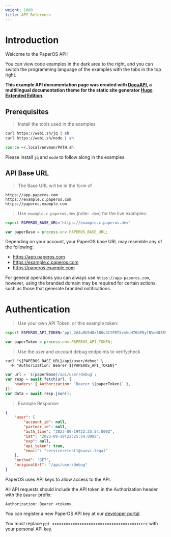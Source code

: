 ```yaml
---
weight: 1000
title: API Reference
---
```


# Introduction

Welcome to the PaperOS API!

You can view code examples in the dark area to the right, and you can switch the programming language of the examples with the tabs in the top right.

**This example API documentation page was created with [DocuAPI](https://github.com/bep/docuapi/), a multilingual documentation theme for the static site generator [Hugo Extended Edition](http://webinstall.dev/hugo-extended/).**

## Prerequisites

> Install the tools used in the examples

```sh
curl https://webi.sh/jq | sh
curl https://webi.sh/node | sh

source ~/.local/envman/PATH.sh
```

Please install `jq` and `node` to follow along in the examples.

## API Base URL

> The Base URL will be in the form of

```text
https://app.paperos.com
https://example.c.paperos.com
https://paperos.example.com
```

> Use `example.c.paperos.dev` (note: `.dev`) for the live examples:

```sh
export PAPEROS_BASE_URL='https://example.c.paperos.dev'
```

```javascript
var paperBase = process.env.PAPEROS_BASE_URL;
```

Depending on your account, your PaperOS base URL may resemble any of the following:

-   https://app.paperos.com
-   https://example.c.paperos.com
-   https://paperos.example.com

For general operations you can always use `https://app.paperos.com`, however, using the branded domain may be required for certain actions, such as those that generate branded notifications.

# Authentication

> Use your own API Token, or this example token:

```sh
export PAPEROS_API_TOKEN='ppt_2A3u0U9d8xlBOo3CYFRT5vmkuH76bP0yfNVw48IBM5'
```

```javascript
var paperToken = process.env.PAPEROS_API_TOKEN;
```

> Use the _user_ and _account_ debug endpoints to verifycheck

```shell
curl "${PAPEROS_BASE_URL}/api/user/debug" \
  -H "Authorization: Bearer ${PAPEROS_API_TOKEN}"
```

```javascript
var url = `${paperBase}/api/user/debug`;
var resp = await fetch(url, {
    headers: { Authorization: `Bearer ${paperToken}` },
});
var data = await resp.json();
```

> Example Response:

```json
{
    "user": {
        "account_id": null,
        "partner_id": null,
        "auth_time": "2023-09-19T22:25:54.000Z",
        "iat": "2023-09-19T22:25:54.000Z",
        "exp": null,
        "api_token": true,
        "email": "services+test1@savvi.legal"
    },
    "method": "GET",
    "originalUrl": "/api/user/debug"
}
```

<!--
<form id="-paper-init">
    <label>Base URL:
        <input
            type="url"
            placeholder="https://example.c.paperos.dev"
            value="https://example.c.paperos.dev"
        />
    </label>
    <label>API Token:
        <input
            type="text"
            pattern="p[A-Za-z0-9]{1,}_[A-Za-z0-9]{32,}"
            placeholder="ppt_2A3u0U9d8xlBOo3CYFRT5vmkuH76bP0yfNVw48IBM5"
            value="ppt_2A3u0U9d8xlBOo3CYFRT5vmkuH76bP0yfNVw48IBM5"
        />
    </label>
</form>
<script>
  (function () {
    'use strict';

    let $form = document.body.querySelector('#-paper-init');

}());
</script>
-->

PaperOS uses API keys to allow access to the API.

All API requests should include the API token in the Authorization header with the `Bearer` prefix:

`Authorization: Bearer <token>`

You can register a new PaperOS API key at our [developer portal](https://app.paperos.dev).

<aside class="notice">
You must replace <code>ppt_xxxxxxxxxxxxxxxxxxxxxxxxxxxxxxxxxxxxxxcccc</code> with your personal API key.
</aside>
